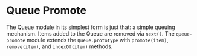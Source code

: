 Queue Promote
=============

The Queue module in its simplest form is just that: a simple queuing mechanism. Items added to the Queue are removed via `next()`. The `queue-promote` module extends the `Queue.prototype` with `promote(item)`, `remove(item)`, and `indexOf(item)` methods.

